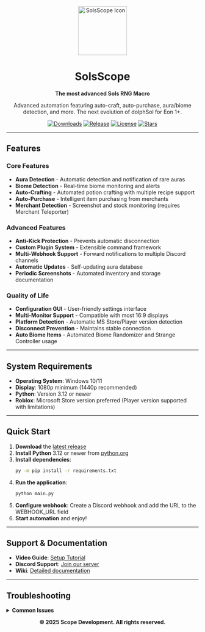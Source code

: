 <div align="center">
  <img src="https://raw.githubusercontent.com/bazthedev/SolsScope/refs/heads/main/icon.ico" alt="SolsScope Icon" width="128" height="128">

  # SolsScope

  **The most advanced Sols RNG Macro**

  Advanced automation featuring auto-craft, auto-purchase, aura/biome detection, and more. The next evolution of dolphSol for Eon 1+.

  [![Downloads](https://img.shields.io/github/downloads/bazthedev/SolsScope/total)](https://github.com/bazthedev/SolsScope/releases)
  [![Release](https://img.shields.io/github/v/release/bazthedev/SolsScope)](https://github.com/bazthedev/SolsScope/releases/latest)
  [![License](https://img.shields.io/github/license/bazthedev/SolsScope)](LICENSE)
  [![Stars](https://img.shields.io/github/stars/bazthedev/SolsScope)](https://github.com/bazthedev/SolsScope/stargazers)

</div>

---

## Features

### Core Features
- **Aura Detection** - Automatic detection and notification of rare auras
- **Biome Detection** - Real-time biome monitoring and alerts
- **Auto-Crafting** - Automated potion crafting with multiple recipe support
- **Auto-Purchase** - Intelligent item purchasing from merchants
- **Merchant Detection** - Screenshot and stock monitoring (requires Merchant Teleporter)

### Advanced Features
- **Anti-Kick Protection** - Prevents automatic disconnection
- **Custom Plugin System** - Extensible command framework
- **Multi-Webhook Support** - Forward notifications to multiple Discord channels
- **Automatic Updates** - Self-updating aura database
- **Periodic Screenshots** - Automated inventory and storage documentation

### Quality of Life
- **Configuration GUI** - User-friendly settings interface
- **Multi-Monitor Support** - Compatible with most 16:9 displays
- **Platform Detection** - Automatic MS Store/Player version detection
- **Disconnect Prevention** - Maintains stable connection
- **Auto Biome Items** - Automated Biome Randomizer and Strange Controller usage

---

## System Requirements

- **Operating System**: Windows 10/11
- **Display**: 1080p minimum (1440p recommended)
- **Python**: Version 3.12 or newer
- **Roblox**: Microsoft Store version preferred (Player version supported with limitations)

---

## Quick Start

1. **Download** the [latest release](https://github.com/bazthedev/SolsScope/releases/latest)
2. **Install Python** 3.12 or newer from [python.org](https://python.org)
3. **Install dependencies**:
   ```bash
   py -m pip install -r requirements.txt
   ```
4. **Run the application**:
   ```bash
   python main.py
   ```
5. **Configure webhook**: Create a Discord webhook and add the URL to the WEBHOOK_URL field
6. **Start automation** and enjoy!

---

## Support & Documentation

- **Video Guide**: [Setup Tutorial](https://www.youtube.com/watch?v=Y12uiAbqMDc)
- **Discord Support**: [Join our server](https://discord.com/invite/y6NV89Na)
- **Wiki**: [Detailed documentation](https://github.com/bazthedev/SolsScope/wiki)

---

## Troubleshooting

<details>
<summary><strong>Common Issues</strong></summary>

**Merchant Detection Issues**
- The macro uses OCR for item detection. Increase screen resolution for better accuracy.

**Dual Monitor Problems**
- Ensure Roblox runs on your primary display. Check via Windows Settings > System > Display.

**Platform Compatibility**
- Designed for Windows 10/11. Other platforms are not supported.

**Aura Download Freezing**
- Manually download `auras.json` and place it in `%localappdata%\Baz's Macro\`

**Macro Won't Stop**
- The macro safely terminates threads to prevent data loss. Wait for the current task to finish.

**Update Issues**
- If experiencing problems, set `skip_dl` to `true` in settings.

</details>

<div align="center">

  **© 2025 Scope Development. All rights reserved.**

</div>
